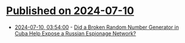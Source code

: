 # [Published on 2024-07-10](index.md)

* [2024-07-10, 03:54:00](https://soylentnews.org/article.pl?sid=24/07/09/155236&from=rss) - [Did a Broken Random Number Generator in Cuba Help Expose a Russian Espionage Network?](https://soylentnews.org/article.pl?sid=24/07/09/155236&from=rss)
